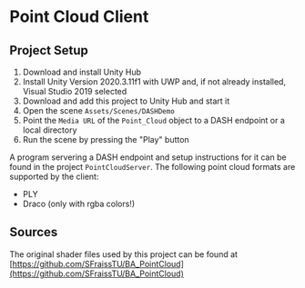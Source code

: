 # Point Cloud Client

## Project Setup

1. Download and install Unity Hub
2. Install Unity Version 2020.3.11f1 with UWP and, if not already installed, Visual Studio 2019 selected 
3. Download and add this project to Unity Hub and start it
4. Open the scene `Assets/Scenes/DASHDemo`
5. Point the `Media URL` of the `Point_Cloud` object to a DASH endpoint or a local directory
6. Run the scene by pressing the "Play" button

A program servering a DASH endpoint and setup instructions for it can be found in the project `PointCloudServer`. The following point cloud formats are supported by the client:
- PLY
- Draco (only with rgba colors!)

## Sources

The original shader files used by this project can be found at [https://github.com/SFraissTU/BA_PointCloud](https://github.com/SFraissTU/BA_PointCloud)